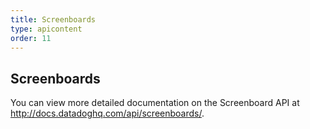 ```yaml
---
title: Screenboards
type: apicontent
order: 11
---
```

## Screenboards
You can view more detailed documentation on the Screenboard API at http://docs.datadoghq.com/api/screenboards/.
